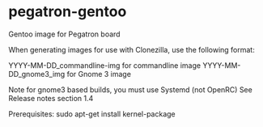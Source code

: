# pegatron-gentoo
Gentoo image for Pegatron board

When generating images for use with Clonezilla, use the following format:

YYYY-MM-DD_commandline-img for commandline image
YYYY-MM-DD_gnome3_img for Gnome 3 image

Note for gnome3 based builds, you must use Systemd (not OpenRC)
   See Release notes section 1.4

Prerequisites:
sudo apt-get install kernel-package
